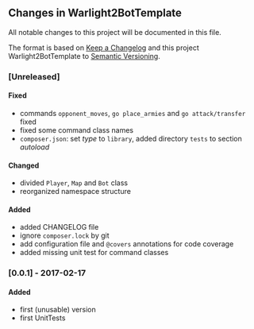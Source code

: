 ## Changes in Warlight2BotTemplate

All notable changes to this project will be documented in this file.

The format is based on [Keep a Changelog](http://keepachangelog.com/) and this project Warlight2BotTemplate to [Semantic Versioning](http://semver.org/).

### [Unreleased]
#### Fixed
 - commands `opponent_moves`, `go place_armies` and `go attack/transfer` fixed
 - fixed some command class names
 - `composer.json`: set _type_ to `library`, added directory `tests` to section _autoload_
#### Changed
 - divided `Player`, `Map` and `Bot` class
 - reorganized namespace structure
#### Added
 - added CHANGELOG file
 - ignore `composer.lock` by git
 - add configuration file and `@covers` annotations for code coverage
 - added missing unit test for command classes
 
### [0.0.1] - 2017-02-17
#### Added
 - first (unusable) version
 - first UnitTests
